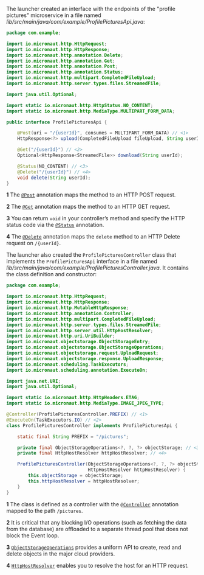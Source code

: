 The launcher created an interface with the endpoints of the "profile pictures" microservice in a file named _lib/src/main/java/com/example/ProfilePicturesApi.java_:

```java
package com.example;

import io.micronaut.http.HttpRequest;
import io.micronaut.http.HttpResponse;
import io.micronaut.http.annotation.Delete;
import io.micronaut.http.annotation.Get;
import io.micronaut.http.annotation.Post;
import io.micronaut.http.annotation.Status;
import io.micronaut.http.multipart.CompletedFileUpload;
import io.micronaut.http.server.types.files.StreamedFile;

import java.util.Optional;

import static io.micronaut.http.HttpStatus.NO_CONTENT;
import static io.micronaut.http.MediaType.MULTIPART_FORM_DATA;

public interface ProfilePicturesApi {

    @Post(uri = "/{userId}", consumes = MULTIPART_FORM_DATA) // <1>
    HttpResponse<?> upload(CompletedFileUpload fileUpload, String userId, HttpRequest<?> request);

    @Get("/{userId}") // <2>
    Optional<HttpResponse<StreamedFile>> download(String userId);

    @Status(NO_CONTENT) // <3>
    @Delete("/{userId}") // <4>
    void delete(String userId);
}
```
**1** The [`@Post`](https://docs.micronaut.io/latest/api/io/micronaut/http/annotation/Post.html) annotation maps the method to an HTTP POST request.

**2** The [`@Get`](https://docs.micronaut.io/latest/api/io/micronaut/http/annotation/Get.html) annotation maps the method to an HTTP GET request.

**3** You can return `void` in your controller’s method and specify the HTTP status code via the [`@Status`](https://docs.micronaut.io/latest/api/io/micronaut/http/annotation/Status.html) annotation.

**4** The [`@Delete`](https://docs.micronaut.io/latest/api/io/micronaut/http/annotation/Delete.html) annotation maps the `delete` method to an HTTP Delete request on `/{userId}`.

The launcher also created the `ProfilePicturesController` class that implements the `ProfilePicturesApi` interface in a file named _lib/src/main/java/com/example/ProfilePicturesController.java_. It contains the class definition and constructor:

```java
package com.example;

import io.micronaut.http.HttpRequest;
import io.micronaut.http.HttpResponse;
import io.micronaut.http.MutableHttpResponse;
import io.micronaut.http.annotation.Controller;
import io.micronaut.http.multipart.CompletedFileUpload;
import io.micronaut.http.server.types.files.StreamedFile;
import io.micronaut.http.server.util.HttpHostResolver;
import io.micronaut.http.uri.UriBuilder;
import io.micronaut.objectstorage.ObjectStorageEntry;
import io.micronaut.objectstorage.ObjectStorageOperations;
import io.micronaut.objectstorage.request.UploadRequest;
import io.micronaut.objectstorage.response.UploadResponse;
import io.micronaut.scheduling.TaskExecutors;
import io.micronaut.scheduling.annotation.ExecuteOn;

import java.net.URI;
import java.util.Optional;

import static io.micronaut.http.HttpHeaders.ETAG;
import static io.micronaut.http.MediaType.IMAGE_JPEG_TYPE;

@Controller(ProfilePicturesController.PREFIX) // <1>
@ExecuteOn(TaskExecutors.IO) // <2>
class ProfilePicturesController implements ProfilePicturesApi {

    static final String PREFIX = "/pictures";

    private final ObjectStorageOperations<?, ?, ?> objectStorage; // <3>
    private final HttpHostResolver httpHostResolver; // <4>

    ProfilePicturesController(ObjectStorageOperations<?, ?, ?> objectStorage,
                              HttpHostResolver httpHostResolver) {
        this.objectStorage = objectStorage;
        this.httpHostResolver = httpHostResolver;
    }
}
```
**1** The class is defined as a controller with the [`@Controller`](https://docs.micronaut.io/latest/api/io/micronaut/http/annotation/Controller.html) annotation mapped to the path `/pictures`.

**2** It is critical that any blocking I/O operations (such as fetching the data from the database) are offloaded to a separate thread pool that does not block the Event loop.

**3** [`ObjectStorageOperations`](https://micronaut-projects.github.io/micronaut-object-storage/latest/guide/) provides a uniform API to create, read and delete objects in the major cloud providers.

**4** [`HttpHostResolver`](https://docs.micronaut.io/latest/api/io/micronaut/http/server/util/HttpHostResolver.html) enables you to resolve the host for an HTTP request.